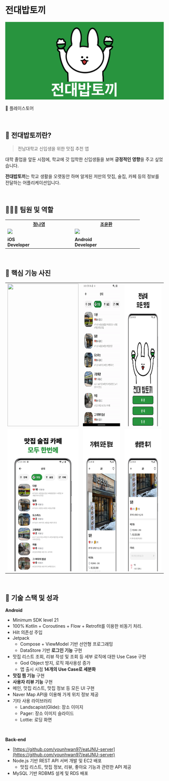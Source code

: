 # **전대밥토끼**

![앱 그래픽 이미지](preview/graphic_image.png)

<a herf="https://play.google.com/store/apps/details?id=kr.co.younhwan.eatjnu" taregt="_blank">💛 플레이스토어</a>

<br/>

## 📌 전대밥토끼란?

> 전남대학교 신입생을 위한 맛집 추천 앱

대학 졸업을 앞둔 시점에, 학교에 갓 입학한 신입생들을 보며 **긍정적인 영향**을 주고 싶었습니다.

**전대밥토끼**는 학교 생활을 오랫동안 하며 알게된 저만의 맛집, 술집, 카페 등의 정보를 전달하는 어플리케이션입니다.

<br>

## 💁🏻‍♂️ 팀원 및 역할

<table width="400px">
    <th style="text-align:center">
      <a href="https://github.com/nang518" target="_blank">정나영</a>
    </th>
    <th style="text-align:center">
      <a href="https://github.com/younhwan97" target="_blank">조윤환</a>
    </th>
    <tr>
        <td width="200px">
            <img src="https://avatars.githubusercontent.com/u/106538455?v=4"/>
        </td>
        <td width="200px">
            <img src="https://avatars.githubusercontent.com/u/78298663?v=4"/>
        </td>
    </tr>
    <tr>
        <td>
            <strong>iOS <br> Developer</strong>
        </td>
        <td>
            <strong>Android <br> Developer</strong>
        </td>
    </tr>
</table>

<br/>

## 📸 핵심 기능 사진

<table>
  <tr>
    <td><img width="226px" height="452px" src="preview/image5.gif"/></td>
    <td><img width="226px" height="452px" src="preview/image6.gif"/></td>
    <td><img width="226px" height="452px" src="preview/image1.jpeg"/></td>
  </tr>
  <tr>
    <td><img width="226px" height="452px" src="preview/image2.jpeg"/></td>
    <td><img width="226px" height="452px" src="preview/image3.jpeg"/></td>
    <td><img width="226px" height="452px" src="preview/image4.jpeg"/></td>
  </tr>    
 </table>

<br>

## 🚀 기술 스택 및 성과

**Android**

- Minimum SDK level 21
- 100% Kotlin + Coroutines + Flow + Retrofit를 이용한 비동기 처리.
- Hilt 의존성 주입
- Jetpack
  + Compose + ViewModel 기반 선언형 프로그래밍
  + DataStore 기반 **로그인 기능** 구현
- 맛집 리스트 조회, 리뷰 작성 및 조회 등 세부 로직에 대한 Use Case 구현
  + God Object 방지, 로직 재사용성 증가
  + 앱 출시 시점 **14개의 Use Case로 세분화**
- **맛집 찜 기능** 구현
- **사용자 리뷰 기능** 구현
- 메인, 맛집 리스트, 맛집 정보 등 모든 UI 구현
- Naver Map API을 이용해 가게 위치 정보 제공
- 기타 사용 라이브러리
  + Landscapist(Glide): 장소 이미지
  + Pager: 장소 이미지 슬라이드
  + Lottie: 로딩 화면

<br/>

**Back-end**

- [https://github.com/younhwan97/eatJNU-server](https://github.com/younhwan97/eatJNU-server)
- Node.js 기반 REST API 서버 개발 및 EC2 배포
  + 맛집 리스트, 맛집 정보, 리뷰, 좋아요 기능과 관련한 API 제공
- MySQL 기반 RDBMS 설계 및 RDS 배포

